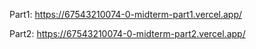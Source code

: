 Part1:
https://67543210074-0-midterm-part1.vercel.app/

Part2:
https://67543210074-0-midterm-part2.vercel.app/
